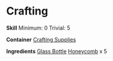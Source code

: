 <!-- TITLE: Bottle Of Golden Honey -->
<!-- SUBTITLE: A bottle full of fragrant golden honey -->




# Crafting
**Skill**
Minimum: 0
Trivial: 5

**Container**
[Crafting Supplies](crafting-supplies)

**Ingredients**
[Glass Bottle](glass-bottle)
[Honeycomb](honeycomb) x 5